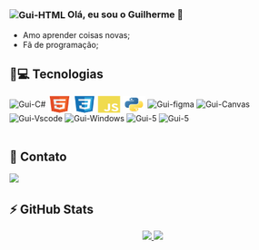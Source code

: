 ### <img align="center" alt="Gui-HTML" height="50" width="50" src="https://img.icons8.com/bubbles/344/man-in-blue-t-shirt.png"> Olá, eu sou o Guilherme 👋 

* Amo aprender coisas novas;
* Fã de programação;

## 🚀💻 Tecnologias

<div style="display: inline_block">
  <img align="center" alt="Gui-C#" height="45" width="60" src="https://upload.wikimedia.org/wikipedia/commons/4/4f/Csharp_Logo.png">
  <img align="center" alt="Gui-HTML" height="30" width="40" src="https://raw.githubusercontent.com/devicons/devicon/master/icons/html5/html5-original.svg">
  <img align="center" alt="Gui-CSS" height="30" width="40" src="https://raw.githubusercontent.com/devicons/devicon/master/icons/css3/css3-original.svg">
  <img align="center" alt="Gui-Js" height="30" width="40" src="https://raw.githubusercontent.com/devicons/devicon/master/icons/javascript/javascript-plain.svg">
  <img align="center" alt="Gui-Python" height="30" width="40" src="https://raw.githubusercontent.com/devicons/devicon/master/icons/python/python-original.svg">
  <img align="center" alt="Gui-figma" height="30" width="40" src="https://cdn.jsdelivr.net/gh/devicons/devicon/icons/figma/figma-original.svg">
  <img align="center" alt="Gui-Canvas" height="30" width="40" src="https://cdn.jsdelivr.net/gh/devicons/devicon/icons/canva/canva-original.svg">
  <img align="center" alt="Gui-Vscode" height="30" width="40" src="https://cdn.jsdelivr.net/gh/devicons/devicon/icons/vscode/vscode-original.svg">
  <img align="center" alt="Gui-Windows" height="30" width="40" src="https://cdn.jsdelivr.net/gh/devicons/devicon/icons/windows8/windows8-original.svg">
  <img align="center" alt="Gui-5" height="30" width="30" src="https://upload.wikimedia.org/wikipedia/en/0/0b/VSDC_logo_png.png">
  <img align="center" alt="Gui-5" height="35" width="35" src="https://img.icons8.com/fluency/344/microsoft-office-2019.png">

</div>

<br/>

## 📌	 Contato

<a href="https://www.linkedin.com/in/guilherme-henrique-diniz-carvalho/" target="_blank"><img src="https://img.shields.io/badge/-LinkedIn-%230077B5?style=for-the-badge&logo=linkedin&logoColor=white" target="_blank"></a> 

## ⚡ GitHub Stats

<div align="center">
  <a href="https://github.com/Ghenriquediniz">
  <img height="180em" src="https://github-readme-stats.vercel.app/api?username=Ghenriquediniz&show_icons=true&theme=dracula&include_all_commits=true&count_private=true"/>
  <img height="180em" src="https://github-readme-stats.vercel.app/api/top-langs/?username=Ghenriquediniz&layout=compact&langs_count=7&theme=dracula"/>
</div>
